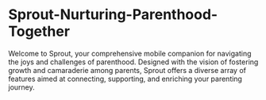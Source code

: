 # Sprout-Nurturing-Parenthood-Together
Welcome to Sprout, your comprehensive mobile companion for navigating the joys and challenges of parenthood. Designed with the vision of fostering growth and camaraderie among parents, Sprout offers a diverse array of features aimed at connecting, supporting, and enriching your parenting journey.
